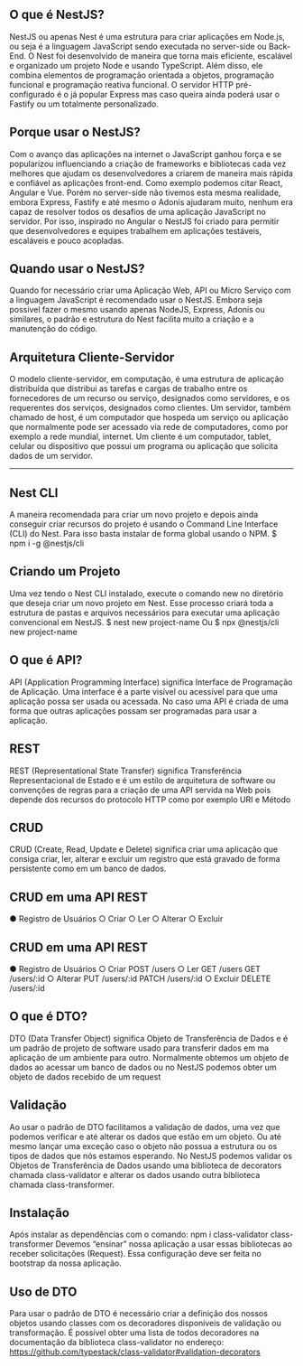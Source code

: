 ## O que é NestJS?

NestJS ou apenas Nest é uma estrutura para criar aplicações em Node.js, ou seja é a linguagem JavaScript sendo executada no server-side ou Back-End.
O Nest foi desenvolvido de maneira que torna mais eficiente, escalável e organizado um projeto Node e usando TypeScript. Além disso, ele combina elementos de programação orientada a objetos, programação funcional e programação reativa funcional.
O servidor HTTP pré-configurado é o já popular Express mas caso queira ainda poderá usar o Fastify ou um totalmente personalizado.

## Porque usar o NestJS?
Com o avanço das aplicações na internet o JavaScript ganhou força e se popularizou influenciando a criação de frameworks e bibliotecas cada vez melhores que ajudam os desenvolvedores a criarem de maneira mais rápida e confiável as aplicações front-end. 
Como exemplo podemos citar React, Angular e Vue.
Porém no server-side não tivemos esta mesma realidade, embora Express, Fastify e até mesmo o Adonis ajudaram muito, nenhum era capaz de resolver todos os desafios de uma aplicação JavaScript no servidor.
Por isso, inspirado no Angular o NestJS foi criado para permitir que desenvolvedores e equipes trabalhem em aplicações testáveis, escaláveis e pouco acopladas.

## Quando usar o NestJS?
Quando for necessário criar uma Aplicação Web, API ou Micro Serviço com a linguagem JavaScript é recomendado usar o NestJS.
Embora seja possível fazer o mesmo usando apenas NodeJS, Express, Adonis ou similares, o padrão e estrutura do Nest facilita muito a criação e a manutenção do código.

## Arquitetura Cliente-Servidor
O modelo cliente-servidor, em computação, é uma estrutura de aplicação distribuída que distribui as tarefas e cargas de trabalho entre os fornecedores de um recurso ou serviço, designados como servidores, e os requerentes dos serviços, designados como clientes.
Um servidor, também chamado de host, é um computador que hospeda um serviço ou aplicação que normalmente pode ser acessado via rede de computadores, como por exemplo a rede mundial, internet.
Um cliente é um computador, tablet, celular ou dispositivo que possui um programa ou aplicação que solicita dados de um servidor.

----------------

## Nest CLI
A maneira recomendada para criar um novo projeto e depois ainda conseguir criar recursos do projeto é usando o Command Line Interface (CLI) do Nest.
Para isso basta instalar de forma global usando o NPM.
$ npm i -g @nestjs/cli


## Criando um Projeto
Uma vez tendo o Nest CLI instalado, execute o comando new no diretório que deseja criar um novo projeto em Nest.
Esse processo criará toda a estrutura de pastas e arquivos necessários para executar uma aplicação convencional em NestJS.
$ nest new project-name Ou $ npx @nestjs/cli new project-name


## O que é API?
API (Application Programming Interface) significa Interface de Programação de Aplicação. 
Uma interface é a parte visível ou acessível para que uma aplicação possa ser usada ou acessada.
No caso uma API é criada de uma forma que outras aplicações possam ser programadas para usar a aplicação.

## REST
REST (Representational State Transfer) significa Transferência Representacional de Estado e é um estilo de arquitetura de software ou convenções de regras para a criação de uma API servida na Web pois depende dos recursos do protocolo HTTP como por exemplo URI e Método

## CRUD
CRUD (Create, Read, Update e Delete) significa criar uma aplicação que consiga criar, ler, alterar e excluir um registro que está gravado de forma persistente como em um banco de dados.

## CRUD em uma API REST
● Registro de Usuários
○ Criar
○ Ler
○ Alterar
○ Excluir


## CRUD em uma API REST
● Registro de Usuários
○ Criar
POST /users
○ Ler
GET /users
GET /users/:id
○ Alterar
PUT /users/:id
PATCH /users/:id
○ Excluir
DELETE /users/:id

## O que é DTO?
DTO (Data Transfer Object) significa Objeto de Transferência de Dados e é um padrão de projeto de software usado para transferir dados em ma aplicação de um ambiente para outro.
Normalmente obtemos um objeto de dados ao acessar um banco de dados ou no NestJS podemos obter um objeto de dados recebido de um request

## Validação
Ao usar o padrão de DTO facilitamos a validação de dados, uma vez que podemos verificar e até alterar os dados que estão em um objeto. Ou até mesmo lançar uma exceção caso o objeto não possua a estrutura ou os tipos de dados que nós estamos esperando.
No NestJS podemos validar os Objetos de Transferência de Dados usando uma biblioteca de decorators chamada class-validator e alterar os dados usando outra biblioteca chamada class-transformer.

## Instalação
Após instalar as dependências com o comando: npm i class-validator class-transformer
Devemos “ensinar” nossa aplicação a usar essas bibliotecas ao receber solicitações (Request). Essa configuração deve ser feita no bootstrap da nossa aplicação.


## Uso de DTO
Para usar o padrão de DTO é necessário criar a definição dos nossos objetos usando classes com os decoradores disponíveis de validação ou transformação.
É possível obter uma lista de todos decoradores na documentação da biblioteca class-validator no endereço: https://github.com/typestack/class-validator#validation-decorators

